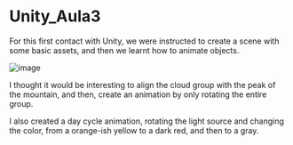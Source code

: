 # Unity_Aula3

For this first contact with Unity, we were instructed to create a scene with some basic assets, and then we learnt how to animate objects.

![image](https://github.com/liperubo/Unity_Aula3/assets/6143348/9dc37230-b3f8-4e18-b562-37db093c4d3b)

I thought it would be interesting to align the cloud group with the peak of the mountain, and then, create an animation by only rotating the entire group.

I also created a day cycle animation, rotating the light source and changing the color, from a orange-ish yellow to a dark red, and then to a gray.

